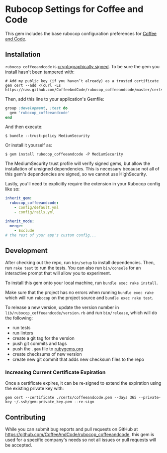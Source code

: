 # Rubocop Settings for Coffee and Code

This gem includes the base rubocop configuration preferences for [Coffee and Code][0].

## Installation

`rubocop_coffeeandcode` is [cryptographically signed][1]. To be sure the gem you install
hasn't been tampered with:

```
# Add my public key (if you haven’t already) as a trusted certificate
gem cert --add <(curl -Ls https://raw.github.com/CoffeeAndCode/rubocop_coffeeandcode/master/certs/coffeeandcode.pem)
```

Then, add this line to your application's Gemfile:

```ruby
group :development, :test do
  gem 'rubocop_coffeeandcode'
end
```

And then execute:

    $ bundle --trust-policy MediumSecurity

Or install it yourself as:

    $ gem install rubocop_coffeeandcode -P MediumSecurity

The MediumSecurity trust profile will verify signed gems, but allow the
installation of unsigned dependencies. This is necessary because not all of
this gem's dependencies are signed, so we cannot use HighSecurity.

Lastly, you'll need to explicitly require the extension in your Rubocop config
like so:

```yaml
inherit_gem:
  rubocop_coffeeandcode:
    - config/default.yml
    - config/rails.yml

inherit_mode:
  merge:
    - Exclude
# the rest of your app's custom config...
```

## Development

After checking out the repo, run `bin/setup` to install dependencies. Then,
run `rake test` to run the tests. You can also run `bin/console` for an interactive
prompt that will allow you to experiment.

To install this gem onto your local machine, run `bundle exec rake install`.

Make sure that the project has no errors when running `bundle exec rake` which
will run `rubocop` on the project source and `bundle exec rake test`.

To release a new version, update the version number in `lib/rubocop_coffeeandcode/version.rb` and run `bin/release`, which will do
the following:

- run tests
- run linters
- create a git tag for the version
- push git commits and tags
- push the `.gem` file to [rubygems.org][2]
- create checksums of new version
- create new git commit that adds new checksum files to the repo

### Increasing Current Certificate Expiration

Once a certificate expires, it can be re-signed to extend the expiration using the existing
private key with:

`gem cert --certificate ./certs/coffeeandcode.pem --days 365 --private-key ~/.ssh/gem-private_key.pem --re-sign`

## Contributing

While you can submit bug reports and pull requests on GitHub at https://github.com/CoffeeAndCode/rubocop_coffeeandcode, this gem is used for
a specific company's needs so not all issues or pull requests will be accepted.

[0]: https://www.coffeeandcode.com
[1]: http://guides.rubygems.org/security/
[2]: https://rubygems.org
